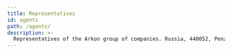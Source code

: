 ```yaml
---
title: Representatives
id: agents
path: /agents/
description: >-
  Representatives of the Arkon group of companies. Russia, 440052, Penza region, Penza, Gogolya street, 51/53
---
```

